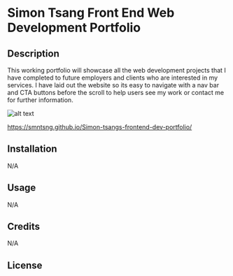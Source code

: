 # Simon Tsang Front End  Web Development Portfolio

## Description
This working portfolio will showcase all the web development projects that I have completed to future employers and clients who are interested in my services. I have laid out the website so its easy to navigate with a nav bar and CTA buttons before the scroll to help users see my work or contact me for further information.

 

![alt text](assets/images/screenshot.png)

https://smntsng.github.io/Simon-tsangs-frontend-dev-portfolio/

## Installation
N/A

## Usage
N/A
## Credits
N/A

## License





